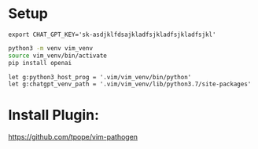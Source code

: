 # Setup

```bash_profile
export CHAT_GPT_KEY='sk-asdjklfdsajkladfsjkladfsjkladfsjkl'
```

```bash
python3 -m venv vim_venv
source vim_venv/bin/activate
pip install openai
```

```vimrc
let g:python3_host_prog = '.vim/vim_venv/bin/python'
let g:chatgpt_venv_path = '.vim/vim_venv/lib/python3.7/site-packages'
```

# Install Plugin:
https://github.com/tpope/vim-pathogen
